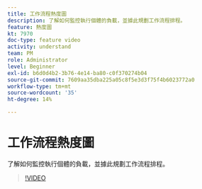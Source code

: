 ```yaml
---
title: 工作流程熱度圖
description: 了解如何監控執行個體的負載，並據此規劃工作流程排程。
feature: 熱度圖
kt: 7970
doc-type: feature video
activity: understand
team: PM
role: Administrator
level: Beginner
exl-id: b6d0d4b2-3b76-4e14-ba80-c0f370274b04
source-git-commit: 7609aa35dba225a05c8f5e3d3f75f4b6023772a0
workflow-type: tm+mt
source-wordcount: '35'
ht-degree: 14%

---
```


# 工作流程熱度圖

了解如何監控執行個體的負載，並據此規劃工作流程排程。

>[!VIDEO](https://video.tv.adobe.com/v/25558?quality=12)
